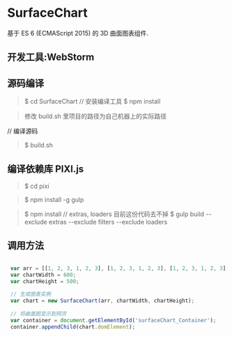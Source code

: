 # SurfaceChart

基于 ES 6 (ECMAScript 2015)  的 3D 曲面图表组件.

## 开发工具:WebStorm

## 源码编译

> $ cd SurfaceChart
// 安装编译工具
> $ npm install 

> 修改 build.sh 里项目的路径为自己机器上的实际路径

// 编译源码
> $ build.sh

##  编译依赖库 PIXI.js

> $ cd pixi

> $ npm install -g gulp

> $ npm install
// extras, loaders 目前这份代码去不掉
> $ gulp build --exclude extras --exclude filters --exclude loaders 

## 调用方法

``` javascript

 var arr = [[1, 2, 3, 1, 2, 3], [1, 2, 3, 1, 2, 3], [1, 2, 3, 1, 2, 3], [1, 2, 3, 1, 2, 3]];
 var chartWidth = 600;
 var chartHeight = 500;
 
 // 生成图表实例
 var chart = new SurfaceChart(arr, chartWidth, chartHeight);
 
 // 将曲面图显示到网页
 var container = document.getElementById('surfaceChart_Container');
 container.appendChild(chart.domElement);
       
```